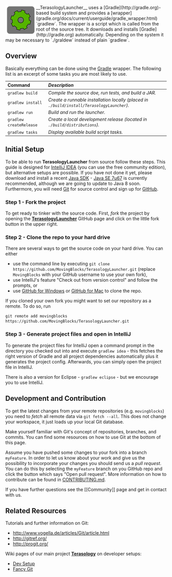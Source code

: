 <img align="left" width="96px" src="images/setup.png"/>
__TerasologyLauncher__ uses a [Gradle](http://gradle.org)-based build system and provides a [wrapper](gradle.org/docs/current/userguide/gradle_wrapper.html) `gradlew`. The wrapper is a script which is called from the root of the source tree. It downloads and installs [Gradle](http://gradle.org) automatically.
Depending on the system it may be necessary to `./graldew` instead of plain `gradlew`.

## Overview
Basically everything can be done using the [Gradle](http://gradle.org) wrapper. The following list is an excerpt of some tasks you are most likely to use.

| Command               | *Description* |
|:----------------------|:--------------|
|`gradlew build`        | *Compile the source doe, run tests, and build a JAR.* |
|`gradlew install`      | *Create a runnable installation locally (placed in `./build/install/TerasologyLauncher`).* |
|`gradlew run`          | *Build and run the launcher.* |
|`gradlew createRelease`| *Create a local development release (located in `./build/distributions`).* |
|`gradlew tasks`        | *Display available build script tasks.* |

## Initial Setup
To be able to run **TerasologyLauncher** from source follow these steps. This guide is designed for [IntelliJ IDEA](http://www.jetbrains.com/idea/) (you can use the free community edition), but alternative setups are possible.
If you have not done it yet, please download and install a recent [Java SDK](http://www.oracle.com/technetwork/java/javase/downloads/index.html) - [Java SE 7u67](http://www.oracle.com/technetwork/java/javase/downloads/jdk7-downloads-1880260.html) is currently recommended, although we are going to update to Java 8 soon.
Furthermore, you will need [Git](https://git-scm.com) for source control and sign up for [GitHub](https://github.com/signup/free).

### Step 1 - Fork the project
To get ready to tinker with the source code. First, *fork* the project by opening the [**TerasologyLauncher**](https://github.com/MovingBlocks/TerasologyLauncher) GitHub page and click on the little fork button in the upper right. 

### Step 2 - Clone the repo to your hard drive 
There are several ways to get the source code on your hard drive. You can either
- use the command line by executing `git clone https://github.com/MovingBlocks/TerasologyLauncher.git` (replace `MovingBlocks` with your GitHub username to use your own fork),
- use IntelliJ's feature "Check out from version control" and follow the prompts, or
- use [GitHub for Windows](https://windows.github.com/) or [GitHub for Mac](https://mac.github.com/) to clone the repo.

If you cloned your own fork you might want to set our repository as a remote. To do so, run

~~~
git remote add movingblocks https://github.com/MovingBlocks/TerasologyLauncher.git
~~~

### Step 3 - Generate project files and open in IntelliJ
To generate the project files for IntelliJ open a command prompt in the directory you checked out into and execute `gradlew idea` - this fetches the right version of Gradle and all project dependencies automatically plus it generates the project config. Afterwards, you can simply open the project file in IntelliJ. 

There is also a version for Eclipse - `gradlew eclipse` - but we encourage you to use IntelliJ.

## Development and Contribution
To get the latest changes from your remote repositories (e.g. `movingblocks`) you need to *fetch* all remote data via `git fetch --all`. This does not change your workspace, it just loads up your local Git database.

Make yourself familiar with Git's concept of repositories, branches, and commits. You can find some resources on how to use Git at the bottom of this page. 
 
Assume you have pushed some changes to your fork into a branch `myFeature`. In order to let us know about your work and give us the possibility to incorporate your changes you should send us a *pull request*. You can do this by selecting the `myFeature` branch on you GitHub repo and click the button which says "Open pull request". More information on how to contribute can be found in [CONTRIBUTING.md](https://github.com/MovingBlocks/TerasologyLauncher/blob/develop/CONTRIBUTING.md).

If you have further questions see the [[Community]] page and get in contact with us.

## Related Resources
Tutorials and further information on Git:
- http://www.vogella.de/articles/Git/article.html
- http://gitref.org/
- http://progit.org/

Wiki pages of our main project [**Terasology**](https://github.com/MovingBlocks/Terasology) on developer setups:
- [Dev Setup](https://github.com/MovingBlocks/Terasology/wiki/Dev-Setup)
- [Fancy Git](https://github.com/MovingBlocks/Terasology/wiki/Fancy-Git)